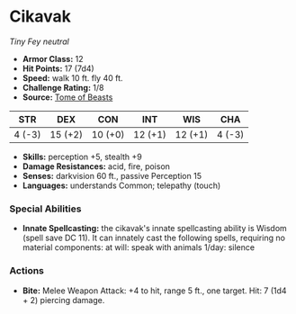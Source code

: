 # Cikavak

*Tiny* *Fey* *neutral*

- **Armor Class:** 12
- **Hit Points:** 17 (7d4)
- **Speed:** walk 10 ft. fly 40 ft.
- **Challenge Rating:** 1/8
- **Source:** [Tome of Beasts](https://koboldpress.com/kpstore/product/tome-of-beasts-for-5th-edition-print/)

| STR | DEX | CON | INT | WIS | CHA |
| --- | --- | --- | --- | --- | --- |
| 4 (-3) | 15 (+2) | 10 (+0) | 12 (+1) | 12 (+1) | 4 (-3) |

- **Skills:** perception +5, stealth +9
- **Damage Resistances:** acid, fire, poison
- **Senses:** darkvision 60 ft., passive Perception 15
- **Languages:** understands Common; telepathy (touch)
### Special Abilities
- **Innate Spellcasting:** the cikavak's innate spellcasting ability is Wisdom (spell save DC 11). It can innately cast the following spells, requiring no material components:  at will: speak with animals  1/day: silence
### Actions
- **Bite:** Melee Weapon Attack: +4 to hit, range 5 ft., one target. Hit: 7 (1d4 + 2) piercing damage.
